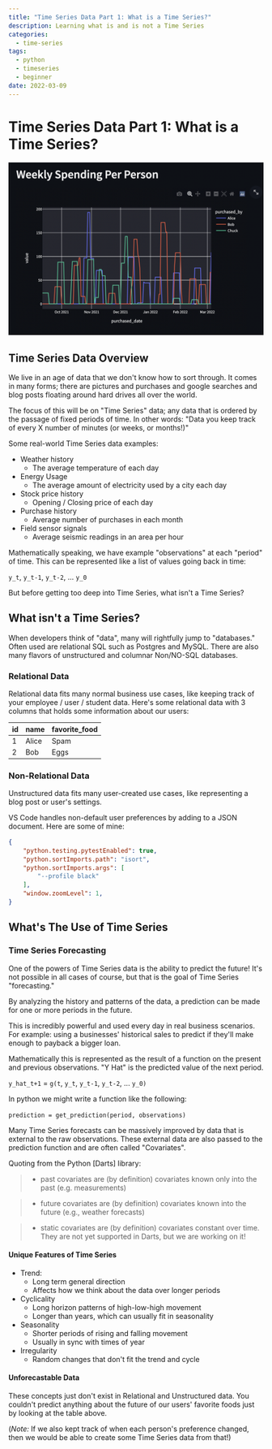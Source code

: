 ```yaml
---
title: "Time Series Data Part 1: What is a Time Series?"
description: Learning what is and is not a Time Series
categories: 
  - time-series
tags:
  - python
  - timeseries
  - beginner
date: 2022-03-09
---
```


# Time Series Data Part 1: What is a Time Series?


![Image of time series data plot](/images/time_series/2022-03-10-15-55-37.png)

## Time Series Data Overview

We live in an age of data that we don't know how to sort through.
It comes in many forms; there are pictures and purchases and google searches and blog posts floating around hard drives all over the world.

The focus of this will be on "Time Series" data;
any data that is ordered by the passage of fixed periods of time.
In other words: "Data you keep track of every X number of minutes (or weeks, or months!)"

Some real-world Time Series data examples:

- Weather history
  - The average temperature of each day
- Energy Usage
  - The average amount of electricity used by a city each day
- Stock price history
  - Opening / Closing price of each day
- Purchase history
  - Average number of purchases in each month
- Field sensor signals
  - Average seismic readings in an area per hour

Mathematically speaking, we have example "observations" at each "period" of time.
This can be represented like a list of values going back in time:

`y_t`, `y_t-1`, `y_t-2`, ... `y_0`

But before getting too deep into Time Series, what isn't a Time Series?

## What isn't a Time Series?

When developers think of "data", many will rightfully jump to "databases."
Often used are relational SQL such as Postgres and MySQL.
There are also many flavors of unstructured and columnar Non/NO-SQL databases.

### Relational Data

Relational data fits many normal business use cases, like keeping track of your employee / user / student data.
Here's some relational data with 3 columns that holds some information about our users:

| id      | name | favorite_food
| ----------- | ----------- | ----- |
| 1      | Alice       | Spam |
| 2   | Bob        | Eggs |

### Non-Relational Data

Unstructured data fits many user-created use cases, like representing a blog post or user's settings.

VS Code handles non-default user preferences by adding to a JSON document.
Here are some of mine:

```json
{
    "python.testing.pytestEnabled": true,
    "python.sortImports.path": "isort",
    "python.sortImports.args": [
        "--profile black"
    ],
    "window.zoomLevel": 1,
}
```

## What's The Use of Time Series

### Time Series Forecasting

One of the powers of Time Series data is the ability to predict the future!
It's not possible in all cases of course, but that is the goal of Time Series "forecasting."

By analyzing the history and patterns of the data, a prediction can be made for one or more periods in the future.

This is incredibly powerful and used every day in real business scenarios.
For example: using a businesses' historical sales to predict if they'll make enough to payback a bigger loan.

Mathematically this is represented as the result of a function on the present and previous observations.
"Y Hat" is the predicted value of the next period.

`y_hat_t+1` = `g(t`, `y_t`, `y_t-1`, `y_t-2`, ... `y_0)`

In python we might write a function like the following:

`prediction = get_prediction(period, observations)`

Many Time Series forecasts can be massively improved by data that is external to the raw observations.
These external data are also passed to the prediction function and are often called "Covariates".

Quoting from the Python [Darts] library:

> - past covariates are (by definition) covariates known only into the past (e.g. measurements)

> - future covariates are (by definition) covariates known into the future (e.g., weather forecasts)

> - static covariates are (by definition) covariates constant over time. They are not yet supported in Darts, but we are working on it!

#### Unique Features of Time Series

- Trend:
  - Long term general direction
  - Affects how we think about the data over longer periods
- Cyclicality
  - Long horizon patterns of high-low-high movement
  - Longer than years, which can usually fit in seasonality 
- Seasonality
  - Shorter periods of rising and falling movement
  - Usually in sync with times of year
- Irregularity
  - Random changes that don't fit the trend and cycle

#### Unforecastable Data

These concepts just don't exist in Relational and Unstructured data.
You couldn't predict anything about the future of our users' favorite foods just by looking at the table above.

(*Note:* If we also kept track of when each person's preference changed, then we would be able to create some Time Series data from that!)
